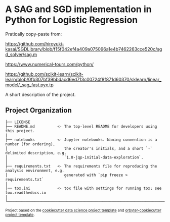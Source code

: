 A SAG and SGD implementation in Python for Logistic Regression
==============================

Pratically copy-paste from:

   https://github.com/hiroyuki-kasai/SGDLibrary/blob/f15f042ef4a409a075096a1e4b7462263cce520c/sgd_solver/sag.m

   https://www.numerical-tours.com/python/

   https://github.com/scikit-learn/scikit-learn/blob/0fb307bf39bbdacd6ed713c00724f8f871d60370/sklearn/linear_model/_sag_fast.pyx.tp

   

A short description of the project.


Project Organization
------------

    ├── LICENSE
    ├── README.md          <- The top-level README for developers using this project.
    |
    ├── notebooks          <- Jupyter notebooks. Naming convention is a number (for ordering),
    │                         the creator's initials, and a short `-` delimited description, e.g.
    │                         `1.0-jqp-initial-data-exploration`.
    │
    ├── requirements.txt   <- The requirements file for reproducing the analysis environment, e.g.
    │                         generated with `pip freeze > requirements.txt`
    │
    │── tox.ini            <- tox file with settings for running tox; see tox.readthedocs.io
    │
    └──────────────────────────────────────────────────────────────────────────────────────────────────────


<p><small>Project based on the <a target="_blank" href="https://drivendata.github.io/cookiecutter-data-science/">cookiecutter data science project template</a> and <a target="_blank" href="https://github.com/manifoldai/orbyter-cookiecutter.git">orbyter-cookiecutter project template</a>.</small></p>